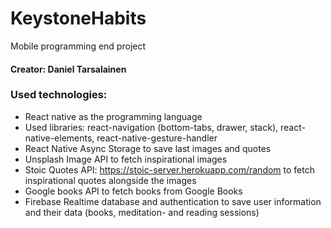 # KeystoneHabits
Mobile programming end project
#### Creator: Daniel Tarsalainen

### Used technologies:
- React native as the programming language
- Used libraries: react-navigation (bottom-tabs, drawer, stack), react-native-elements, react-native-gesture-handler
- React Native Async Storage to save last images and quotes
- Unsplash Image API to fetch inspirational images
- Stoic Quotes API: https://stoic-server.herokuapp.com/random to fetch inspirational quotes alongside the images
- Google books API to fetch books from Google Books
- Firebase Realtime database and authentication to save user information and their data (books, meditation- and reading sessions)

